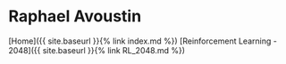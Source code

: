# Raphael Avoustin

[Home]({{ site.baseurl }}{% link index.md %})
[Reinforcement Learning - 2048]({{ site.baseurl }}{% link RL_2048.md %})